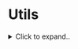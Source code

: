 # Utils

<details><summary>Click to expand..</summary>


# Security

## Scan

### npq
- https://github.com/lirantal/npq?utm_source=tldrinfosec


<br><br>


# Enhance

## husky
- https://typicode.github.io/husky/
- Husky enhances your commits and more 🐶 woof! Automatically lint your commit messages, code, and run tests upon committing or pushing.

</details>

